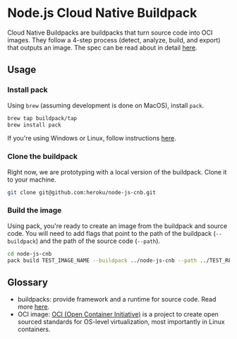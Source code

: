 # Node.js Cloud Native Buildpack

Cloud Native Buildpacks are buildpacks that turn source code into OCI images. They follow a 4-step process (detect, analyze, build, and export) that outputs an image. The spec can be read about in detail [here](https://github.com/buildpack/spec/blob/master/buildpack.md).

## Usage

### Install pack

Using `brew` (assuming development is done on MacOS), install `pack`.

```sh
brew tap buildpack/tap
brew install pack
```

If you're using Windows or Linux, follow instructions [here](https://buildpacks.io/docs/install-pack/).

### Clone the buildpack

Right now, we are prototyping with a local version of the buildpack. Clone it to your machine.

```sh
git clone git@github.com:heroku/node-js-cnb.git
```

### Build the image

Using pack, you're ready to create an image from the buildpack and source code. You will need to add flags that point to the path of the buildpack (`--buildpack`) and the path of the source code (`--path`).

```sh
cd node-js-cnb
pack build TEST_IMAGE_NAME --buildpack ../node-js-cnb --path ../TEST_REPO_PATH
```

## Glossary

- buildpacks: provide framework and a runtime for source code. Read more [here](https://buildpacks.io).
- OCI image: [OCI (Open Container Initiative)](https://www.opencontainers.org/) is a project to create open sourced standards for OS-level virtualization, most importantly in Linux containers.
